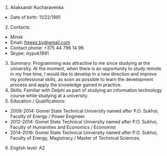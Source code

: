 1. Aliaksandr Kucharavenka
 - Date of birth: 11/22/1991
2. Contacts:    
 * Minsk
 * Email: freeez.by@gmail.com
 * Contact phone: +375 44 796 14 96
 * Skype: iiiypuk1991
3. Summary: Programming was attractive to me since studying at the university. At the moment, when there is an opportunity to study remote in my free time, I would like to develop in a new direction and improve my professional skills, as soon as possible to learn the development process and apply the knowledge gained in practice.
4. Skills: Familiar with Delphi as part of studying an information technology course while studying at a university.
5. Education / Qualifications: 
 + 2009-2014: Gomel State Technical University named after P.O. Sukhoi, Faculty of Energy / Power Engineer.
 + 2012-2014: Gomel State Technical University named after P.O. Sukhoi, Faculty of Humanities and Economics / Economist
 + 2014-2016: Gomel State Technical University named after P.O. Sukhoi, Faculty of Energy, Magistracy / Master of Technical Sciences.
6. English level: A2
